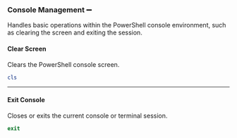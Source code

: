 ### Console Management :heavy_minus_sign:
Handles basic operations within the PowerShell console environment, such as clearing the screen and exiting the session.
#### Clear Screen
Clears the PowerShell console screen.
```powershell
cls
```
<hr>

#### Exit Console
Closes or exits the current console or terminal session.
```powershell
exit
```